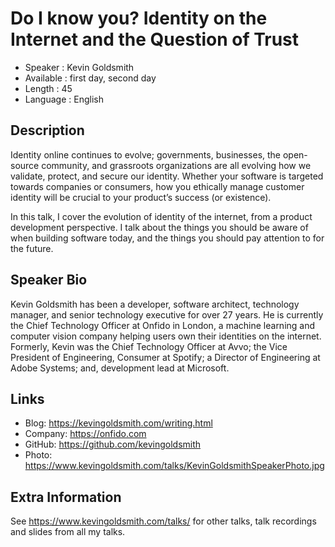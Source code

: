 Do I know you? Identity on the Internet and the Question of Trust
=================================================

* Speaker   : Kevin Goldsmith
* Available : first day, second day
* Length    : 45
* Language  : English

Description
-----------

Identity online continues to evolve; governments, businesses, the open-source community, and grassroots organizations are all evolving how we validate, protect, and secure our identity. Whether your software is targeted towards companies or consumers, how you ethically manage customer identity will be crucial to your product’s success (or existence).

In this talk, I cover the evolution of identity of the internet, from a product development perspective. I talk about the things you should be aware of when building software today, and the things you should pay attention to for the future.

Speaker Bio
-----------

Kevin Goldsmith has been a developer, software architect, technology manager, and senior technology executive for over 27 years. He is currently the Chief Technology Officer at Onfido in London, a machine learning and computer vision company helping users own their identities on the internet. Formerly, Kevin was the Chief Technology Officer at Avvo; the Vice President of Engineering, Consumer at Spotify; a Director of Engineering at Adobe Systems; and, development lead at Microsoft.

Links
-----

* Blog: https://kevingoldsmith.com/writing.html
* Company: https://onfido.com
* GitHub: https://github.com/kevingoldsmith
* Photo: https://www.kevingoldsmith.com/talks/KevinGoldsmithSpeakerPhoto.jpg

Extra Information
-----------------

See https://www.kevingoldsmith.com/talks/ for other talks, talk recordings and slides from all my talks.
